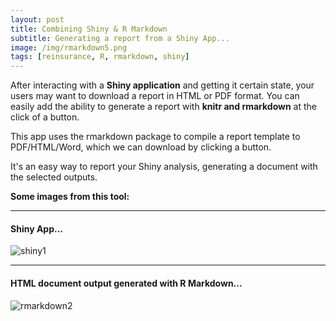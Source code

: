 ```yaml
---
layout: post
title: Combining Shiny & R Markdown
subtitle: Generating a report from a Shiny App...
image: /img/rmarkdown5.png
tags: [reinsurance, R, rmarkdown, shiny]
---
```


After interacting with a **Shiny application** and getting it certain state, your users may want to download a report in HTML or PDF format.
You can easily add the ability to generate a report with **knitr and rmarkdown** at the click of a button.

This app uses the rmarkdown package to compile a report template to PDF/HTML/Word, which we can download by clicking a button.

It's an easy way to report your Shiny analysis, generating a document with the selected outputs.

**Some images from this tool:**
* * *
#### Shiny App...
![shiny1](https://i.ibb.co/BzvycHw/rmarkdown3.png)
* * *
#### HTML document output generated with R Markdown...
![rmarkdown2](https://i.ibb.co/PYs9w0Z/rmarkdown4.png)
